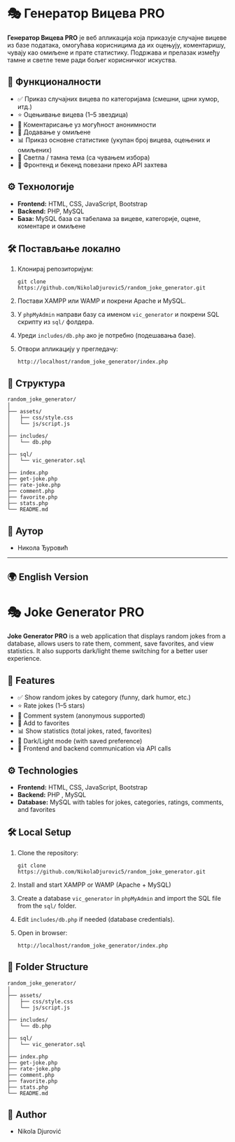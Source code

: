 
# 🎭 Генератор Вицева PRO

**Генератор Вицева PRO** је веб апликација која приказује случајне вицеве из базе података, омогућава корисницима да их оцењују, коментаришу, чувају као омиљене и прате статистику. Подржава и прелазак између тамне и светле теме ради бољег корисничког искуства.

## 🚀 Функционалности

- ✅ Приказ случајних вицева по категоријама (смешни, црни хумор, итд.)
- ⭐ Оцењивање вицева (1–5 звездица)
- 💬 Коментарисање уз могућност анонимности
- 📌 Додавање у омиљене
- 📊 Приказ основне статистике (укупан број вицева, оцењених и омиљених)
- 🌙 Светла / тамна тема (са чувањем избора)
- 🎯 Фронтенд и бекенд повезани преко API захтева

## ⚙️ Технологије

- **Frontend:** HTML, CSS, JavaScript, Bootstrap
- **Backend:** PHP, MySQL
- **База:** MySQL база са табелама за вицеве, категорије, оцене, коментаре и омиљене

## 🛠️ Постављање локално

1. Клонирај репозиторијум:
    ```
    git clone https://github.com/NikolaDjurovic5/random_joke_generator.git
    ```

2. Постави XAMPP или WAMP и покрени Apache и MySQL.

3. У `phpMyAdmin` направи базу са именом `vic_generator` и покрени SQL скрипту из `sql/` фолдера.

4. Уреди `includes/db.php` ако је потребно (подешавања базе).

5. Отвори апликацију у прегледачу:
    ```
    http://localhost/random_joke_generator/index.php
    ```

## 📁 Структура

```
random_joke_generator/
│
├── assets/
│   ├── css/style.css
│   └── js/script.js
│
├── includes/
│   └── db.php
│
├── sql/
│   └── vic_generator.sql
│
├── index.php
├── get-joke.php
├── rate-joke.php
├── comment.php
├── favorite.php
├── stats.php
└── README.md
```

## 📌 Аутор

- Никола Ђуровић  


---

## 🌍 English Version

# 🎭 Joke Generator PRO

**Joke Generator PRO** is a web application that displays random jokes from a database, allows users to rate them, comment, save favorites, and view statistics. It also supports dark/light theme switching for a better user experience.

## 🚀 Features

- ✅ Show random jokes by category (funny, dark humor, etc.)
- ⭐ Rate jokes (1–5 stars)
- 💬 Comment system (anonymous supported)
- 📌 Add to favorites
- 📊 Show statistics (total jokes, rated, favorites)
- 🌙 Dark/Light mode (with saved preference)
- 🎯 Frontend and backend communication via API calls

## ⚙️ Technologies

- **Frontend:** HTML, CSS, JavaScript, Bootstrap  
- **Backend:** PHP , MySQL  
- **Database:** MySQL with tables for jokes, categories, ratings, comments, and favorites

## 🛠️ Local Setup

1. Clone the repository:
    ```
    git clone https://github.com/NikolaDjurovic5/random_joke_generator.git
    ```

2. Install and start XAMPP or WAMP (Apache + MySQL)

3. Create a database `vic_generator` in `phpMyAdmin` and import the SQL file from the `sql/` folder.

4. Edit `includes/db.php` if needed (database credentials).

5. Open in browser:
    ```
    http://localhost/random_joke_generator/index.php
    ```

## 📁 Folder Structure

```
random_joke_generator/
│
├── assets/
│   ├── css/style.css
│   └── js/script.js
│
├── includes/
│   └── db.php
│
├── sql/
│   └── vic_generator.sql
│
├── index.php
├── get-joke.php
├── rate-joke.php
├── comment.php
├── favorite.php
├── stats.php
└── README.md
```

## 📌 Author

- Nikola Djurović  